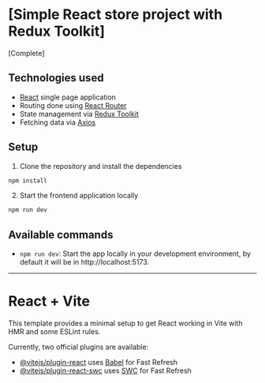 # \[Simple React store project with Redux Toolkit\]

\[Complete\]

## Technologies used

- [React](https://reactjs.org/) single page application
- Routing done using [React Router](https://reacttraining.com/react-router/web/guides/philosophy)
- State management via [Redux Toolkit](https://redux-toolkit.js.org/)
- Fetching data via [Axios](https://axios-http.com/)

## Setup

1. Clone the repository and install the dependencies
```bash
npm install
```
2. Start the frontend application locally
```bash
npm run dev
```

## Available commands

* `npm run dev`: Start the app locally in your development environment, by default it will be in http://localhost:5173.


---
# React + Vite

This template provides a minimal setup to get React working in Vite with HMR and some ESLint rules.

Currently, two official plugins are available:

- [@vitejs/plugin-react](https://github.com/vitejs/vite-plugin-react/blob/main/packages/plugin-react/README.md) uses [Babel](https://babeljs.io/) for Fast Refresh
- [@vitejs/plugin-react-swc](https://github.com/vitejs/vite-plugin-react-swc) uses [SWC](https://swc.rs/) for Fast Refresh
